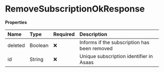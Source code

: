 # RemoveSubscriptionOkResponse

**Properties**

| Name    | Type    | Required | Description                                  |
| :------ | :------ | :------- | :------------------------------------------- |
| deleted | Boolean | ❌       | Informs if the subscription has been removed |
| id      | String  | ❌       | Unique subscription identifier in Asaas      |

<!-- This file was generated by liblab | https://liblab.com/ -->
